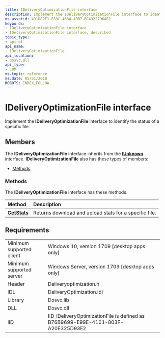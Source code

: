 ```yaml
---
title: IDeliveryOptimizationFile interface
description: Implement the IDeliveryOptimizationFile interface to identify the status of a specific file.
ms.assetid: 4D1D82E1-B39C-4634-A0B7-BC4322796AB2
keywords:
- IDeliveryOptimizationFile interface
- IDeliveryOptimizationFile interface, described
topic_type:
- apiref
api_name:
- IDeliveryOptimizationFile
api_location:
- dosvc.dll
api_type:
- COM
ms.topic: reference
ms.date: 05/31/2018
ROBOTS: INDEX,FOLLOW
---
```


# IDeliveryOptimizationFile interface

Implement the **IDeliveryOptimizationFile** interface to identify the status of a specific file.

## Members

The **IDeliveryOptimizationFile** interface inherits from the [**IUnknown**](https://docs.microsoft.com/windows/desktop/api/unknwn/nn-unknwn-iunknown) interface. **IDeliveryOptimizationFile** also has these types of members:

-   [Methods](#methods)

### Methods

The **IDeliveryOptimizationFile** interface has these methods.



| Method                                                 | Description                                                       |
|:-------------------------------------------------------|:------------------------------------------------------------------|
| [**GetStats**](ideliveryoptimizationfile-getstats.md) | Returns download and upload stats for a specific file.<br/> |

## Requirements

|                               |                                                                                  |
|-------------------------------|----------------------------------------------------------------------------------|
| Minimum supported client      | Windows 10, version 1709 \[desktop apps only\]                                   |
| Minimum supported server      | Windows Server, version 1709 \[desktop apps only\]                               |
| Header                        | Deliveryoptimization.h                                                           |
| IDL                           | DeliveryOptimization.idl                                                         |
| Library                       | Dosvc.lib                                                                        |
| DLL                           | Dosvc.dll                                                                        |
| IID                           | IID_IDeliveryOptimizationFile is defined as B76B9699-E99E-4101-803F-A20E325D93E2 |
